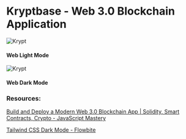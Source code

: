 # Kryptbase - Web 3.0 Blockchain Application

![Krypt](https://github.com/Joenif/kryptbase/blob/main/client/images/demo/Kryptobase%20-%20light%20mode.png?raw=true)
#### Web Light Mode


![Krypt](https://github.com/Joenif/kryptbase/blob/main/client/images/demo/Kryptbase%20-%20Web%203.0%20project.png?raw=true)
#### Web Dark Mode


### Resources: 
[Build and Deploy a Modern Web 3.0 Blockchain App | Solidity, Smart Contracts, Crypto - JavaScript Mastery](https://www.youtube.com/watch?v=Wn_Kb3MR_cU)

[Tailwind CSS Dark Mode - Flowbite](https://flowbite.com/docs/customize/dark-mode/#:~:text=Enable%20dark%20mode&text=js%20file%20and%20then%20add%20the%20dark%20class%20on%20your%20html%20element.&text=Alternatively%2C%20you%20can%20also%20just,the%20browser's%20color%20scheme%20preference.&text=The%20%22media%22%20option%20is%20now,x%20of%20Tailwind%20CSS.)
